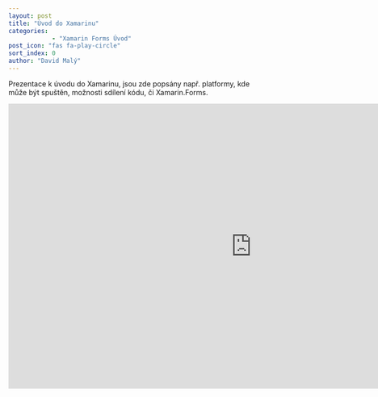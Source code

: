 ```yaml
---
layout: post
title: "Úvod do Xamarinu"
categories:
            - "Xamarin Forms Úvod"
post_icon: "fas fa-play-circle"
sort_index: 0
author: "David Malý"
---
```

Prezentace k úvodu do Xamarinu, jsou zde popsány např. platformy, kde může být spuštěn, možnosti sdílení kódu, či Xamarin.Forms.
<!--excerpt-->


<iframe src="https://onedrive.live.com/embed?cid=700E9A68882DA0BB&amp;resid=700E9A68882DA0BB%212704&amp;authkey=AABxeJBUH99kllo&amp;em=2&amp;wdAr=1.7777777777777777" width="962px" height="565px" frameborder="0">Tohle je vložený soubor typu prezentace <a target="_blank" href="https://office.com">Microsoft Office</a> pro aplikaci <a target="_blank" href="https://office.com/webapps">Office Online</a>.</iframe>